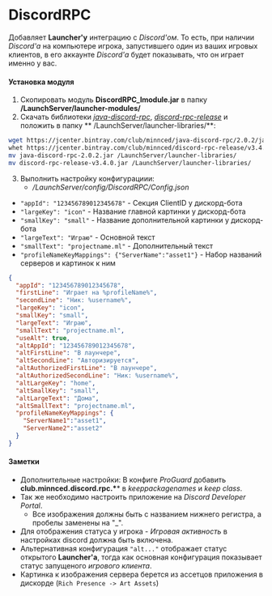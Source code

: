 # DiscordRPC

Добавляет **Launcher'у** интеграцию с *Discord'ом*. То есть, при наличии *Discord'а* на компьютере игрока, запустившего
один из ваших игровых клиентов, в его аккаунте *Discord'а* будет показывать, что он играет именно у вас.

#### Установка модуля

1. Скопировать модуль **DiscordRPC_lmodule.jar** в папку **/LaunchServer/launcher-modules/**
2. Скачать библиотеки *[java-discord-rpc]*, *[discord-rpc-release]* и положить в папку **
   /LaunchServer/launcher-libraries/**:

```sh
wget https://jcenter.bintray.com/club/minnced/java-discord-rpc/2.0.2/java-discord-rpc-2.0.2.jar
whet https://jcenter.bintray.com/club/minnced/discord-rpc-release/v3.4.0/discord-rpc-release-v3.4.0.jar
mv java-discord-rpc-2.0.2.jar /LaunchServer/launcher-libraries/
mv discord-rpc-release-v3.4.0.jar /LaunchServer/launcher-libraries/
```

3. Выполнить настройку конфигурациии:
    - */LaunchServer/config/DiscordRPC/Config.json*

- `"appId": "123456789012345678"` - Секция ClientID у дискорд-бота
- `"largeKey": "icon"` - Название главной картинки у дискорд-бота
- `"smallKey": "small"` - Название дополнительной картинки у дискорд-бота
- `"largeText": "Играю"` - Основной текст
- `"smallText": "projectname.ml"` - Дополнительный текст
- `"profileNameKeyMappings": {"ServerName":"asset1"}` - Набор названий серверов и картинок к ним

```json
{
  "appId": "123456789012345678",
  "firstLine": "Играет на %profileName%",
  "secondLine": "Ник: %username%",
  "largeKey": "icon",
  "smallKey": "small",
  "largeText": "Играю",
  "smallText": "projectname.ml",
  "useAlt": true,
  "altAppId": "123456789012345678",
  "altFirstLine": "В лаунчере",
  "altSecondLine": "Авторизируется",
  "altAuthorizedFirstLine": "В лаунчере",
  "altAuthorizedSecondLine": "Ник: %username%",
  "altLargeKey": "home",
  "altSmallKey": "small",
  "altLargeText": "Дома",
  "altSmallText": "projectname.ml",
  "profileNameKeyMappings": {
    "ServerName1":"asset1",
    "ServerName2":"asset2"
  }
}
```

#### Заметки

- Дополнительные настройки: В конфиге *ProGuard* добавить **club.minnced.discord.rpc.\**** в *keeppackagenames* и *keep
  class*.
- Так же необходимо настроить приложение на *Discord Developer Portal*.
    - Все изображения должны быть с названием нижнего регистра, а пробелы заменены на "_".
- Для отображения статуса у игрока - *Игровая активность* в настройках discord должна быть включена.
- Альтернативная конфигурация `"alt..."` отображает статус открытого **Launcher'а**, тогда как основная конфигурация
  показывает статус запущеного *игрового клиента*.
- Картинка к изображения сервера берется из ассетцов приложения в дискорде (`Rich Presence -> Art Assets`)

[java-discord-rpc]: https://jcenter.bintray.com/club/minnced/java-discord-rpc/2.0.2/java-discord-rpc-2.0.2.jar

[discord-rpc-release]: https://jcenter.bintray.com/club/minnced/discord-rpc-release/v3.4.0/discord-rpc-release-v3.4.0.jar
